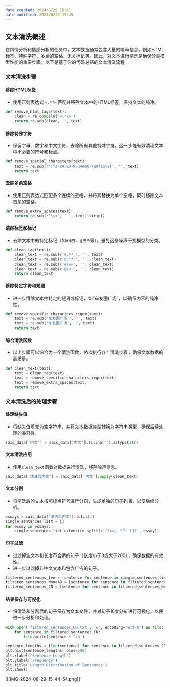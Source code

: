 ```yaml
---
date created: 2024/8/29 15:41
date modified: 2024/8/29 15:45
---
```

## 文本清洗概述

在舆情分析和情感分析的任务中，文本数据通常包含大量的噪声信息，例如HTML标签、特殊字符、多余的空格、无关标记等。因此，对文本进行清洗是确保分类模型性能的重要步骤。以下是基于你的代码总结的文本清洗流程。

### 文本清洗步骤

#### 移除HTML标签

   - 使用正则表达式 `<.*?>` 匹配并移除文本中的HTML标签，保持文本的纯净。

   ```python
   def remove_html_tags(text):
       clean = re.compile('<.*?>')
       return re.sub(clean, '', text)
   ```

#### 移除特殊字符

   - 保留字母、数字和中文字符，去除所有其他特殊字符。这一步能有效清理文本中不必要的符号和标点。

   ```python
   def remove_special_characters(text):
       text = re.sub(r'[^a-zA-Z0-9\u4e00-\u9fa5\s]', '', text)
       return text
   ```

#### 去除多余空格

   - 使用正则表达式匹配多个连续的空格，并将其替换为单个空格，同时移除文本首尾的空格。

   ```python
   def remove_extra_spaces(text):
       return re.sub(r'\s+', ' ', text).strip()
   ```

#### 清除标签和标记

   - 去除文本中的特定标记（如`#标签`、`@用户`等），避免这些噪声干扰模型的分类。

   ```python
   def clean_tag(text):
       clean_text = re.sub(r'#.*? ', '', text)
       clean_text = re.sub(r'@.*? ', '', clean_text)
       clean_text = re.sub(r'#\w+', '', clean_text)
       clean_text = re.sub(r'@\w+', '', clean_text)
       return clean_text
   ```

#### 移除特定字符和短语

   - 进一步清除文本中特定的短语或标记，如“车友圈广场”，以确保内容的纯净性。

   ```python
   def remove_specific_characters_regex(text):
       text = re.sub('车友圈广场 ', '', text)
       text = re.sub('车友圈广场', '', text)
       return text
   ```

#### 综合清洗函数

   - 以上步骤可以综合为一个清洗函数，依次执行各个清洗步骤，确保文本数据的高质量。

   ```python
   def clean_text(text):
       text = clean_tag(text)
       text = remove_specific_characters_regex(text)
       text = remove_extra_spaces(text)
       return text
   ```

### 文本清洗后的处理步骤

#### 处理缺失值

   - 将缺失值填充为空字符串，并将文本数据类型转换为字符串类型，确保后续处理的兼容性。

   ```python
   saic_data['内文'] = saic_data['内文'].fillna('').astype(str)
   ```

#### 文本清洗应用

   - 使用`clean_text`函数对数据进行清洗，移除噪声信息。

   ```python
   saic_data['清洗后内文'] = saic_data['内文'].apply(clean_text)
   ```

#### 文本分割

   - 将清洗后的文本按照标点符号进行分句，生成单独的句子列表，以便后续分析。

   ```python
   essays = saic_data['清洗后内文'].tolist()
   single_sentences_list = []
   for essay in essays:
       single_sentences_list.extend(re.split(r'(?<=[。?？!！])', essay))
   ```

#### 句子过滤

   - 过滤掉空文本和长度不合适的句子（长度小于3或大于200），确保数据的有效性。
   - 进一步过滤掉非中文文本和包含广告的句子。

   ```python
   filtered_sentences_len = [sentence for sentence in single_sentences_list if 3 <= len(sentence) < 200]
   filtered_sentences_NoneAD = [sentence for sentence in filtered_sentences_len if '广告' not in sentence]
   filtered_sentences_CN = [sentence for sentence in filtered_sentences_NoneAD if chinese_pattern.search(sentence)]
   ```

#### 结果保存与可视化

   - 将清洗和分割后的句子保存为文本文件，并对句子长度分布进行可视化，以便进一步分析和处理。

   ```python
   with open('filtered_sentences_CN.txt', 'w', encoding='utf-8') as file:
       for sentence in filtered_sentences_CN:
           file.write(sentence + '\n')

   sentence_lengths = [len(sentence) for sentence in filtered_sentences_CN]
   plt.hist(sentence_lengths, bins=500)
   plt.xlabel('Sentence Length')
   plt.ylabel('Frequency')
   plt.title('Length Distribution of Sentences')
   plt.show()
   ```

![[IMG-2024-08-29-15-44-54.png]]
